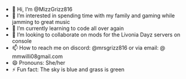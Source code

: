 - 👋 Hi, I’m @MizzGrizz816
- 👀 I’m interested in spending time with my family and gaming while jamming to great music
- 🌱 I’m currently learning to code all over again
- 💞️ I’m looking to collaborate on mods for the Livonia Dayz servers on console
- 📫 How to reach me on discord: @mrsgrizz816 or via email: @ mmwilli08gmail.com
- 😄 Pronouns: She/her
- ⚡ Fun fact: The sky is blue and grass is green

<!---
MizzGrizz816/MizzGrizz816 is a ✨ special ✨ repository because its `README.md` (this file) appears on your GitHub profile.
You can click the Preview link to take a look at your changes.
--->
